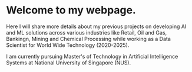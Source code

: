 # Welcome to my webpage.

Here I will share more details about my previous projects on developing AI and ML solutions across various industries like Retail, Oil and Gas, Bankingn, Mining and Chemical Processing while working as a Data Scientist for World Wide Technology (2020-2025).

I am currently pursuing Master's of Technology in Artificial Intelligence Systems at National University of Singapore (NUS).
